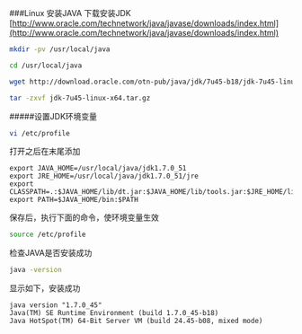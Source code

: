 ###Linux 安装JAVA
下载安装JDK           			
[http://www.oracle.com/technetwork/java/javase/downloads/index.html](http://www.oracle.com/technetwork/java/javase/downloads/index.html)
```bash
mkdir -pv /usr/local/java
```
```bash
cd /usr/local/java
```
```bash
wget http://download.oracle.com/otn-pub/java/jdk/7u45-b18/jdk-7u45-linux-x64.tar.gz
```
```bash
tar -zxvf jdk-7u45-linux-x64.tar.gz
```
#####设置JDK环境变量
```bash
vi /etc/profile
```
打开之后在末尾添加
```text
export JAVA_HOME=/usr/local/java/jdk1.7.0_51
export JRE_HOME=/usr/local/java/jdk1.7.0_51/jre
export CLASSPATH=.:$JAVA_HOME/lib/dt.jar:$JAVA_HOME/lib/tools.jar:$JRE_HOME/lib:$CLASSPATH
export PATH=$JAVA_HOME/bin:$PATH
```
保存后，执行下面的命令，使环境变量生效
```bash
source /etc/profile
```
检查JAVA是否安装成功
```bash
java -version
```
显示如下，安装成功
```text
java version "1.7.0_45"
Java(TM) SE Runtime Environment (build 1.7.0_45-b18)
Java HotSpot(TM) 64-Bit Server VM (build 24.45-b08, mixed mode)
```